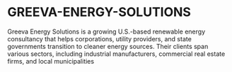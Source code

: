 # GREEVA-ENERGY-SOLUTIONS
Greeva Energy Solutions is a growing U.S.-based renewable energy consultancy that helps corporations, utility providers, and state governments transition to cleaner energy sources. Their clients span various sectors, including industrial manufacturers, commercial real estate firms, and local municipalities
